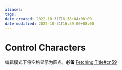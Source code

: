 ```yaml
---
aliases: 
tags: 
date created: 2022-10-31T16:38:04+08:00
date modified: 2022-10-31T16:39:00+08:00
---
```


# Control Characters

编辑模式下将空格显示为圆点。**必备**
[Fetching Title#cn59](https://github.com/joethei/obsidian-control-characters)
